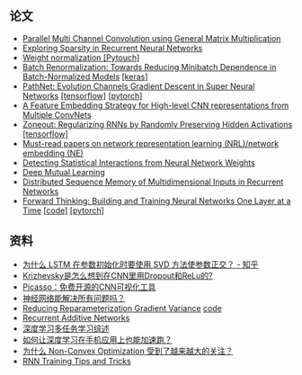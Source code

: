 ## 论文
- [Parallel Multi Channel Convolution using General Matrix Multiplication](https://arxiv.org/abs/1704.04428)
- [Exploring Sparsity in Recurrent Neural Networks](https://arxiv.org/abs/1704.05119)
- [Weight normalization ]()[[Pytouch]](https://github.com/ruotianluo/weightnorm-pytorch)  
- [Batch Renormalization: Towards Reducing Minibatch Dependence in Batch-Normalized Models](https://arxiv.org/abs/1702.03275) [[keras]](https://github.com/titu1994/BatchRenormalization)
- [PathNet: Evolution Channels Gradient Descent in Super Neural Networks](https://arxiv.org/abs/1701.08734) [[tensorflow]](https://github.com/jaesik817/pathnet) [[pytorch]](https://github.com/kimhc6028/pathnet-pytorch)
- [A Feature Embedding Strategy for High-level CNN representations from Multiple ConvNets](https://arxiv.org/abs/1705.04301)
- [Zoneout: Regularizing RNNs by Randomly Preserving Hidden Activations](https://arxiv.org/abs/1606.01305) [[tensorflow]](https://github.com/tam17aki/zoneout-tensorflow)
- [Must-read papers on network representation learning (NRL)/network embedding (NE)](https://github.com/thunlp/NRLpapers)
- [Detecting Statistical Interactions from Neural Network Weights](https://arxiv.org/abs/1705.04977)
- [Deep Mutual Learning](https://arxiv.org/abs/1706.00384)
- [Distributed Sequence Memory of Multidimensional Inputs in Recurrent Networks](http://www.jmlr.org/papers/v18/16-270.html)
- [Forward Thinking: Building and Training Neural Networks One Layer at a Time](https://arxiv.org/abs/1706.02480) [[code]](https://github.com/tkchris93/ForwardThinking) [[pytorch]](https://github.com/kimhc6028/forward-thinking-pytorch)

## 资料
- [为什么 LSTM 在参数初始化时要使用 SVD 方法使参数正交？ - 知乎](https://www.zhihu.com/question/37686246)
- [Krizhevsky是怎么想到在CNN里用Dropout和ReLu的?](https://www.zhihu.com/question/28720729)
- [Picasso：免费开源的CNN可视化工具](https://github.com/merantix/picasso)
- [神经网络能解决所有问题吗？](https://yq.aliyun.com/articles/81163)
- [Reducing Reparameterization Gradient Variance](https://arxiv.org/abs/1705.07880) [code](https://github.com/andymiller/ReducedVarianceReparamGradients)
- [Recurrent Additive Networks](https://arxiv.org/abs/1705.07393)
- [深度学习多任务学习综述](http://sebastianruder.com/multi-task/index.html)
- [如何让深度学习在手机应用上也能加速跑？](https://mp.weixin.qq.com/s?__biz=MzI0ODcxODk5OA==&mid=2247485767&idx=1&sn=96e27730061741fa87f86428efb188f3)
- [为什么 Non-Convex Optimization 受到了越来越大的关注？](https://www.zhihu.com/question/61034915)
- [RNN Training Tips and Tricks](https://github.com/karpathy/char-rnn#tips-and-tricks)
